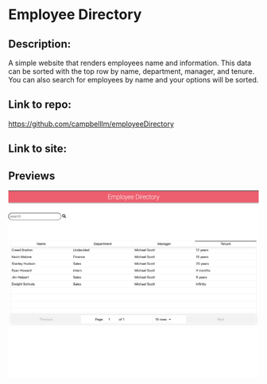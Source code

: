 # Employee Directory

## Description:

A simple website that renders employees name and information. This data can be sorted with the top row by name, department, manager, and tenure. You can also search for employees by name and your options will be sorted.

## Link to repo:

https://github.com/campbelllm/employeeDirectory

## Link to site:


## Previews

![View Gif](./employee-directory/public/employeeDirectoryScreenshot.png)

